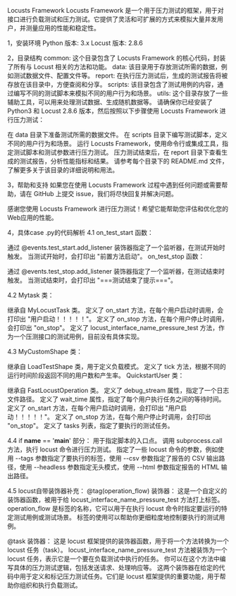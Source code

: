 Locusts Framework
Locusts Framework 是一个用于压力测试的框架，用于对接口进行负载测试和压力测试。它提供了灵活和可扩展的方式来模拟大量并发用户，并测量应用的性能和稳定性。

1，安装环境
Python 版本: 3.x
Locust 版本: 2.8.6

2，目录结构
common: 这个目录包含了 Locusts Framework 的核心代码，封装了所有与 Locust 相关的方法和功能。
data: 该目录用于存放测试所需的数据，例如测试数据文件、配置文件等。
report: 在执行压力测试后，生成的测试报告将被存放在该目录中，方便查阅和分享。
scripts: 该目录包含了测试用例的内容，通过编写不同的测试脚本来模拟不同的用户行为和场景。
utils: 这个目录存放了一些辅助工具，可以用来处理测试数据、生成随机数据等。
请确保你已经安装了 Python3 和 Locust 2.8.6 版本，然后按照以下步骤使用 Locusts Framework 进行压力测试：

在 data 目录下准备测试所需的数据文件。
在 scripts 目录下编写测试脚本，定义不同的用户行为和场景。
运行 Locusts Framework，使用命令行或集成工具，指定测试脚本和测试参数进行压力测试。
压力测试结束后，在 report 目录下查看生成的测试报告，分析性能指标和结果。
请参考每个目录下的 README.md 文件，了解更多关于该目录的详细说明和用法。

3，帮助和支持
如果您在使用 Locusts Framework 过程中遇到任何问题或需要帮助，请在 GitHub 上提交 issue，我们将尽快回复并解决问题。

感谢您使用 Locusts Framework 进行压力测试！希望它能帮助您评估和优化您的Web应用的性能。

4，具体case .py的代码解析
4.1 on_test_start 函数：

通过 @events.test_start.add_listener 装饰器指定了一个监听器，在测试开始时触发。
当测试开始时，会打印出 "前置方法启动"。
on_test_stop 函数：

通过 @events.test_stop.add_listener 装饰器指定了一个监听器，在测试结束时触发。
当测试结束时，会打印出 "===测试结束了提示==="。

4.2 Mytask 类：

继承自 MyLocustTask 类。
定义了 on_start 方法，在每个用户启动时调用，会打印出 "用户启动！！！！！"。
定义了 on_stop 方法，在每个用户停止时调用，会打印出 "on_stop"。
定义了 locust_interface_name_pressure_test 方法，作为一个压测接口的测试用例，目前没有具体实现。

4.3 MyCustomShape 类：

继承自 LoadTestShape 类，用于定义负载模式。
定义了 tick 方法，根据不同的运行时间阶段返回不同的用户数和产生率。
QuickstartUser 类：

继承自 FastLocustOperation 类。
定义了 debug_stream 属性，指定了一个日志文件路径。
定义了 wait_time 属性，指定了每个用户执行任务之间的等待时间。
定义了 on_start 方法，在每个用户启动时调用，会打印出 "用户启动！！！！！"。
定义了 on_stop 方法，在每个用户停止时调用，会打印出 "on_stop"。
定义了 tasks 列表，指定了要执行的测试任务。

4.4 if __name__ == '__main__' 部分：
用于指定脚本的入口点。
调用 subprocess.call 方法，执行 locust 命令进行压力测试。
指定了一些 locust 命令的参数，例如使用 --tags 参数指定了要执行的标签，使用 --csv 参数指定了报告的 CSV 输出路径，使用 --headless 参数指定无头模式，使用 --html 参数指定报告的 HTML 输出路径。

4.5 locust自带装饰器补充：
@tag(operation_flow) 装饰器：
这是一个自定义的装饰器函数，被用于给 locust_interface_name_pressure_test 方法打上标签。
operation_flow 是标签的名称，它可以用于在执行 locust 命令时指定要运行的特定测试用例或测试场景。
标签的使用可以帮助你更细粒度地控制要执行的测试用例。

@task 装饰器：
这是 locust 框架提供的装饰器函数，用于将一个方法转换为一个 locust 任务（task）。
locust_interface_name_pressure_test 方法被装饰为一个 locust 任务，表示它是一个要在负载测试中执行的任务。
你可以在这个方法中编写具体的压力测试逻辑，包括发送请求、处理响应等。
这两个装饰器在给定的代码中用于定义和标记压力测试任务。它们是 locust 框架提供的重要功能，用于帮助你组织和执行负载测试。